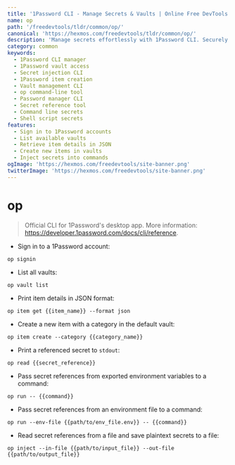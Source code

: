 ```yaml
---
title: '1Password CLI - Manage Secrets & Vaults | Online Free DevTools by Hexmos'
name: op
path: '/freedevtools/tldr/common/op/'
canonical: 'https://hexmos.com/freedevtools/tldr/common/op/'
description: 'Manage secrets effortlessly with 1Password CLI. Securely access vaults, create items, and inject secrets using command line. Free online tool, no registration required.'
category: common
keywords:
  - 1Password CLI manager
  - 1Password vault access
  - Secret injection CLI
  - 1Password item creation
  - Vault management CLI
  - op command-line tool
  - Password manager CLI
  - Secret reference tool
  - Command line secrets
  - Shell script secrets
features:
  - Sign in to 1Password accounts
  - List available vaults
  - Retrieve item details in JSON
  - Create new items in vaults
  - Inject secrets into commands
ogImage: 'https://hexmos.com/freedevtools/site-banner.png'
twitterImage: 'https://hexmos.com/freedevtools/site-banner.png'
---
```


# op

> Official CLI for 1Password's desktop app.
> More information: <https://developer.1password.com/docs/cli/reference>.

- Sign in to a 1Password account:

`op signin`

- List all vaults:

`op vault list`

- Print item details in JSON format:

`op item get {{item_name}} --format json`

- Create a new item with a category in the default vault:

`op item create --category {{category_name}}`

- Print a referenced secret to `stdout`:

`op read {{secret_reference}}`

- Pass secret references from exported environment variables to a command:

`op run -- {{command}}`

- Pass secret references from an environment file to a command:

`op run --env-file {{path/to/env_file.env}} -- {{command}}`

- Read secret references from a file and save plaintext secrets to a file:

`op inject --in-file {{path/to/input_file}} --out-file {{path/to/output_file}}`
